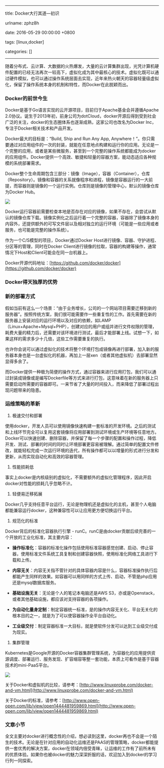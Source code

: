 
---

title: Docker大行其道—初识

urlname: zphz8h

date: 2016-05-29 00:00:00 +0800

tags: [linux,docker]

categories: []

---

随着分布式、云计算、大数据的火热爆发，大量的云计算集群出现，光凭计算机硬件配置的已经无法再次一较高下，虚拟化成为其中最核心的技术。虚拟化既可以通过硬件模拟，也可以通过操作系统层面去实现，近年来热火朝天的容器轻量级虚拟化，保留了操作系统本身的机制和特性，而Docker在此脱颖而出。

<a name="pkigdt"></a>
### Docker的前世今生

Docker是基于Go语言实现的云开源项目，目前归于Apache基金会并遵循Apache 2.0协议。诞生于2013年初，前身公司为dotCloud，docker开源后得到受到社会广泛的关注，docker的生态圈体系也逐渐成熟，这家公司也改名为Docker Inc，专注于Docker相关技术和产品开发。

<!-- more -->

Docker最大的目标是：“Build, Ship and Run Any App, Anywhere！”。你只需要通过对应用组件的一次的封装，就能在任意地点构建和运行你的应用。无论是一个完整的应用，或者是某些微服务，甚至到一个完整的操作系统都能成为docker的应用组件。Docker提供一个高效、敏捷和轻量的容器方案，能动态适应各种规模的系统部署需求。

Docker整个生命周期包含三部分：镜像（Image），容器（Container），仓库（Repository）。镜像和容器的关系就像程序和进程，镜像是容器运行的一大前提，而容器则是镜像的一个运行实例。仓库则是镜像的管理中心，默认的镜像仓库为Docker Hub。

![](https://cdn.yuque.com/yuque/0/2018/png/103147/1530282528817-dfd72221-6fc4-4fb2-9f5a-da659e85f848.png#width=747)

Docker运行容器前需要检查本地是否存在对应的镜像，如果不存在，会尝试从默认的镜像仓库下载。镜像实例化之后运行着一个完整的容器，容器除了镜像本身的内容外，还提供额外的可写文件层以及相对独立的运行环境（可能是一些应用或者服务，也可能是完整的操作系统）。

作为一个C/S模型的项目，Docker通过Docker Host进行镜像、容器、守护进程、分区等的管理，同时在Docker Client进行镜像的拉取，容器的构建等操作，通常情况下Host和Client可能会在同一台机器上。

Docker开源代码地址：[https://github.com/docker/docker](https://github.com/docker/docker)

<a name="s3oqts"></a>
### Docker得天独厚的优势

<a name="2t21gp"></a>
### 新的部署方式

假如当前有这么一个场景：“由于业务增长，公司的一个网站项目需要迁移到新的服务器”。按照传统方案，我们很可能需要作一些重复性的工作。首先需要在新的服务器上安装对应的运行环境以及对应的依赖，如LAMP（Linux+Apache+Mysql+PHP），创建对应的用户或组并进行文件权限的管理，耗费大量的精力后，还需要对该环境进行测试，最后才能部署上线。试想一下，如果这样的需求多少十几倍，这些工作需要重复的执行。

也许你会说可以通过虚拟化的技术将整个环境打包成镜像再进行部署，加入新的服务器本身也是一台虚拟化的机器，再加上一层xen（或者其他虚拟机）去部署显然显得多余了。

而Docker提供一种极为简便的操作方式，通过容器来进行应用打包，我们可以通过封装成镜像或是编写Dockerfile等方式来进行打包，这意味着在新的服务器上只需要启动所需要的容器即可。一来节省了大量的时间投入，而来降低了部署过程出现问题带来的隐患。

<a name="94q1bk"></a>
### 运维策略的革新

1. 极速交付和部署


使用docker，开发人员可以使用镜像快速构建一套标准的开发环境。之后的测试和上线环节完全可以复用这套镜像将应用部署到测试环境或生产环境等任意地方。Docker可以快速创建、删除容器，并保留了每一个步骤的配置和操作过程，降低开发、测试、部署的时间的同时让环境部署更容易被理解。通过简单的配置文件修改，就能轻松完成一次运行环境的迭代，所有操作都可以以增量的形式进行分发和更新，从而实现自动化和高效的容器管理。

1. 性能损耗低


事实上docker是内核级别的虚拟化，不需要额外的虚拟化管理程序，因此开启docker对性能的损耗几乎忽略不计。

1. 轻便易迁移拓展


Docker几乎支持任意平台运行，无论是物理机还是虚拟化的主机，甚至个人电脑都能兼容运行docker，这种兼容性可以让应用更方便切换运行平台。

1. 规范化的标准


Docker背后的标准化容器执行引擎 - runC。runC是由docker贡献后续完善的一个开放的工业化标准，其主要内容：

- **操作标准化**：容器的标准化操作包括使用标准容器感觉创建、启动、停止容器，使用标准文件系统工具复制和创建容器快照，使用标准化网络工具进行下载和上传。

- **内容无关**：内容无关指不管针对的具体容器内容是什么，容器标准操作执行后都能产生同样的效果。如容器可以用同样的方式上传、启动，不管是php应用还是mysql数据库服务。

- **基础设施无关**：无论是个人的笔记本电脑还是AWS S3，亦或是Openstack，或者其他基础设施，都应该对支持容器的各项操作。

- **为自动化量身定制**：制定容器统一标准，是的操作内容无关化、平台无关化的根本目的之一，就是为了可以使容器操作全平台自动化。

- **工业级交付**：制定容器标准一大目标，就是使软件分发可以达到工业级交付成为现实。


1. 集群管理


Kubernetes是Google开源的Docker容器集群管理系统，为容器化的应用提供资源调度、部署运行、服务发现、扩容缩容等整一套功能，本质上可看作是基于容器技术的mini-PaaS平台。

![](https://cdn.yuque.com/yuque/0/2018/png/103147/1530282540268-e4b8ef20-e07f-40a7-9dc4-9df606ee60f9.png#width=747)

关于Docker和虚拟机的比较，请参考：[http://www.linuxprobe.com/docker-and-vm.html](http://www.linuxprobe.com/docker-and-vm.html)

关于Docker的标准，请参考：[http://www.open-open.com/lib/view/open1444481959869.html](http://www.open-open.com/lib/view/open1444481959869.html)

<a name="70g4ri"></a>
### 文章小节

全文主要对docker进行概念性的介绍，想必读到这里，docker再也不会是一个陌生的技术。无论是在针对应用的自动化运维还是PAAS的管理策略，docker都能提供一套优秀的解决方案，docker在领域内倍受青睐，让运维的工作有了前所未有的优质体验。如果你也被docker的魅力深深折服的话，欢迎加入到docker的学习行列一同探索。

